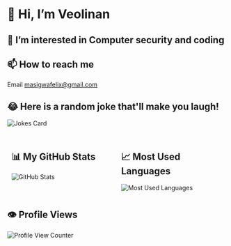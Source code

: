 # 👋 Hi, I’m Veolinan
## 👀 I’m interested in Computer security and coding

## 📫 How to reach me
Email masigwafelix@gmail.com

## 😂 Here is a random joke that'll make you laugh!
![Jokes Card](https://readme-jokes.vercel.app/api)

<div style="display: flex;">

  <div style="flex: 50%; padding: 10px;">
    <h2>📊 My GitHub Stats</h2>
    <img src="https://github-readme-stats.vercel.app/api?username=Veolinan&show_icons=true" alt="GitHub Stats" />
  </div>

  <div style="flex: 50%; padding: 10px;">
    <h2>📈 Most Used Languages</h2>
    <img src="https://github-readme-stats.vercel.app/api/top-langs/?username=Veolinan&theme=blue-green" alt="Most Used Languages" />
  </div>

</div>

## 👁️ Profile Views
![Profile View Counter](https://komarev.com/ghpvc/?username=Veolinan)
